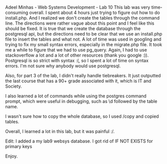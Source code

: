 Adeel Minhas - Web Systems Development - Lab 10
This lab was very time-consuming overall. I spent about 4 hours just trying to figure out how to do install.php. And I realized we don't
create the tables through the command line. The directions were rather vague about this point and I feel like this should be fixed. It is true
that we create the database through the postgresql api, but the directions need to be clear that we use an install.php file to insert the tables and what not. A lot of time was used in googling and trying to fix my small syntax errors, especially in the migrate.php file. It took me a while to figure that we had to use pg_query. Again, I had to use stackoverflow a lot and a lot of other resources (thank you google :)). Postgresql is so strict with syntax :(, so I spent a
lot of time on syntax errors. I'm not sure why anybody would use postgresql.

Also, for part 3 of the lab, I didn't really handle tiebreakers. It just outputted the last course that has a 90+ grade associated with it, which is IT and Society.

I also learned a lot of commands while using the postgres command prompt, which were useful in debugging, such as \d followed by the table name.

I wasn't sure how to copy the whole database, so I used /copy and copied tables.

Overall, I learned a lot in this lab, but it was painful :/.

Edit: I added a my lab9 websys database. I got rid of IF NOT EXISTS for primary keys

Enjoy.

